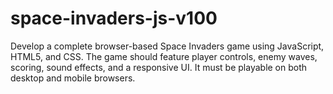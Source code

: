 # space-invaders-js-v100
Develop a complete browser-based Space Invaders game using JavaScript, HTML5, and CSS. The game should feature player controls, enemy waves, scoring, sound effects, and a responsive UI. It must be playable on both desktop and mobile browsers.
